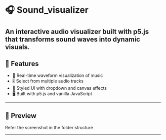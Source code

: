 # 🎧 Sound_visualizer

An interactive audio visualizer built with p5.js that transforms sound waves into dynamic visuals.
---

## 🚀 Features

- 🎵 Real-time waveform visualization of music
- 🎚️ Select from multiple audio tracks
- 🎨 Styled UI with dropdown and canvas effects
- 🖥️ Built with p5.js and vanilla JavaScript
---

## 📸 Preview

Refer the screenshot in the folder structure

---
